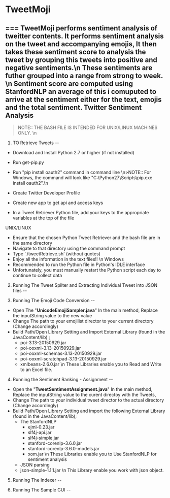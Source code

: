 # TweetMoji
===
TweetMoji performs sentiment analysis of tweitter contents. It performs sentiment analysis on the tweet and accompanying emojis, It then  takes these sentiment score to analysis the tweet by grouping this tweets into positive and negative sentiments.\n
These sentiments are futher grouped into a range from strong to week. \n 
Sentiment score are computed using StanfordNLP an average of this i comuputed to arrive at the sentiment either for the text, emojis and the total sentiment.
Twitter Sentiment Analysis
--
>NOTE:: THE BASH FILE IS INTENDED FOR UNIX/LINUX MACHINES ONLY. \n
1. TO Retrieve Tweets
--
- Download and Install Python 2.7 or higher (if not installed)
- Run get-pip.py
- Run "pip install oauth2" command in command line
\n>NOTE::	For Windows, the command will look like "C:\Python27\Scripts\pip.exe install oauth2".\n

- Create Twitter Developer Profile
- Create new app to get api and access keys
- In a Tweet Retriever Python file, add your keys to the appropriate variables at the top of the file

UNIX/LINUX
- Ensure that the chosen Python Tweet Retriever and the bash file are in the same directory
- Navigate to that directory using the command prompt
- Type './tweetRetrieve.sh' (without quotes)
- Enjoy all the information in the text files!! 
\n Windows
- Recommended to run the Python file in Python's IDLE interface
- Unfortunately, you must manually restart the Python script each day to continue to collect data

2. Running The Tweet Spilter and Extracting Individual Tweet into JSON files 
--

3. Running The Emoji Code Conversion
--
- Open The "<b>UnicodeEmojiSampler.java</b>" In the main method, Replace the inputString value to the new value
- Change The path to your emojilist director to your current directory (Change accordingly)
- Build Path/Open Library Setting and Import External Library (found in the JavaContent/lib) ;
	- poi-3.13-20150929.jar
	- poi-ooxml-3.13-20150929.jar
	- poi-ooxml-schemas-3.13-20150929.jar
	- poi-ooxml-scratchpad-3.13-20150929.jar
	- xmlbeans-2.6.0.jar
	 \n These Libraries enable you to Read and Write to an Excel file.

4. Running the Sentiment Ranking - Assignment
--
- Open the "<b>TweetSentimentAssignment.java</b>" In the main method, Replace the inputString value to the curent directoy with the Tweets, 
- Change The path to your individual tweet director to the actual directory (Change accordingly)
- Build Path/Open Library Setting and import the following External Library (found in the JavaContent/lib);
	- The StanfordNLP
		- ejml-0.23.jar
		- slf4j-api.jar
		- slf4j-simple.jar
		- stanford-corenlp-3.6.0.jar
		- stanford-corenlp-3.6.0-models.jar
		- xom.jar
	 \n These Libraries enable you to Use StanfordNLP for sentiment analysis
	- JSON parsing
	 - json-simple-1.1.1.jar
	 \n This Library enable you work with json object.
	
5. Running The Indexer
--

6. Running The Sample GUI
--
